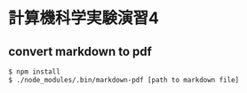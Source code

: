 # 計算機科学実験演習4

## convert markdown to pdf

```sh
$ npm install
$ ./node_modules/.bin/markdown-pdf [path to markdown file]
```
